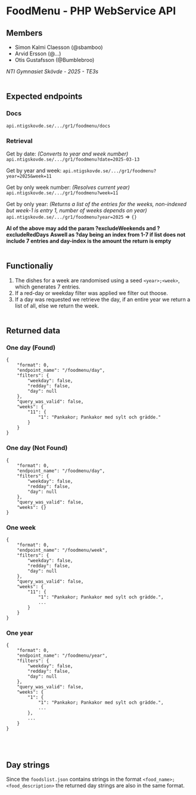 # FoodMenu - PHP WebService API
## Members
- Simon Kalmi Claesson (@sbamboo)
- Arvid Ersson (@...)
- Otis Gustafsson (@Bumblebroo)

*NTI Gymnasiet Skövde - 2025 - TE3s*
<br><br>


## Expected endpoints

### Docs
`api.ntigskovde.se/.../gr1/foodmenu/docs`

### Retrieval
Get by date: *(Converts to year and week number)*
`api.ntigskovde.se/.../gr1/foodmenu?date=2025-03-13`

Get by year and week:
`api.ntigskovde.se/.../gr1/foodmenu?year=2025&week=11`

Get by only week number: *(Resolves current year)*
`api.ntigskovde.se/.../gr1/foodmenu?week=11`

Get by only year: *(Returns a list of the entries for the weeks, non-indexed but week-1 is entry 1, number of weeks depends on year)*
`api.ntigskovde.se/.../gr1/foodmenu?year=2025` => `{}`

**Al of the above may add the param ?excludeWeekends and ?excludeRedDays**
**Aswell as ?day being an index from 1-7 if list does not include 7 entries and day-index is the amount the return is empty**
<br><br>


## Functionaliy
1. The dishes for a week are randomised using a seed `<year>;<week>`, which generates 7 entries.
2. If a red-day or weekday filter was applied we filter out thoose.
3. If a day was requested we retrieve the day, if an entire year we return a list of all, else we return the week.
<br><br>

## Returned data

### One day (Found)
```jsonc
{
    "format": 0,
    "endpoint_name": "/foodmenu/day",
    "filters": {
        "weekday": false,
        "redday": false,
        "day": null
    },
    "query_was_valid": false,
    "weeks": {
        "11": {
            "1": "Pankakor; Pankakor med sylt och grädde."
        }
    }
}
```

### One day (Not Found)
```jsonc
{
    "format": 0,
    "endpoint_name": "/foodmenu/day",
    "filters": {
        "weekday": false,
        "redday": false,
        "day": null
    },
    "query_was_valid": false,
    "weeks": {}
}
```

### One week
```jsonc
{
    "format": 0,
    "endpoint_name": "/foodmenu/week",
    "filters": {
        "weekday": false,
        "redday": false,
        "day": null
    },
    "query_was_valid": false,
    "weeks": {
        "11": {
            "1": "Pankakor; Pankakor med sylt och grädde.",
            ...
        }
    }
}
```

### One year
```jsonc
{
    "format": 0,
    "endpoint_name": "/foodmenu/year",
    "filters": {
        "weekday": false,
        "redday": false,
        "day": null
    },
    "query_was_valid": false,
    "weeks": {
        "1": {
            "1": "Pankakor; Pankakor med sylt och grädde.",
            ...
        },
        ...
    }
}
```
<br><br>

## Day strings
Since the `foodslist.json` contains strings in the format `<food_name>; <food_description>` the returned day strings are also in the same format.